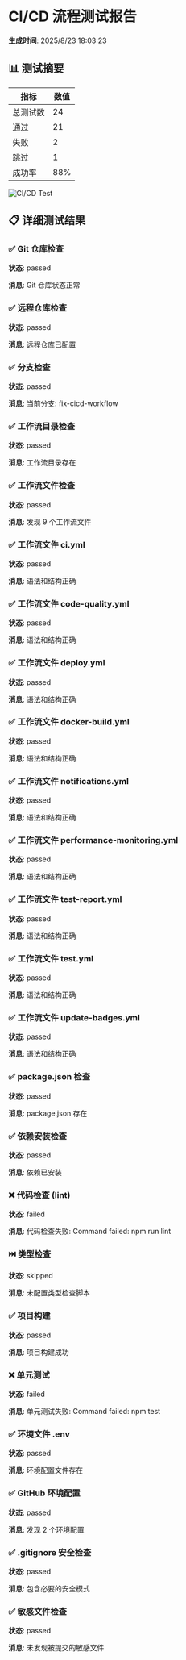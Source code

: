 # CI/CD 流程测试报告

**生成时间**: 2025/8/23 18:03:23

## 📊 测试摘要

| 指标 | 数值 |
|------|------|
| 总测试数 | 24 |
| 通过 | 21 |
| 失败 | 2 |
| 跳过 | 1 |
| 成功率 | 88% |

![CI/CD Test](https://img.shields.io/badge/CI%2FCD%20Test-failing-red)

## 📋 详细测试结果

### ✅ Git 仓库检查

**状态**: passed

**消息**: Git 仓库状态正常

### ✅ 远程仓库检查

**状态**: passed

**消息**: 远程仓库已配置

### ✅ 分支检查

**状态**: passed

**消息**: 当前分支: fix-cicd-workflow

### ✅ 工作流目录检查

**状态**: passed

**消息**: 工作流目录存在

### ✅ 工作流文件检查

**状态**: passed

**消息**: 发现 9 个工作流文件

### ✅ 工作流文件 ci.yml

**状态**: passed

**消息**: 语法和结构正确

### ✅ 工作流文件 code-quality.yml

**状态**: passed

**消息**: 语法和结构正确

### ✅ 工作流文件 deploy.yml

**状态**: passed

**消息**: 语法和结构正确

### ✅ 工作流文件 docker-build.yml

**状态**: passed

**消息**: 语法和结构正确

### ✅ 工作流文件 notifications.yml

**状态**: passed

**消息**: 语法和结构正确

### ✅ 工作流文件 performance-monitoring.yml

**状态**: passed

**消息**: 语法和结构正确

### ✅ 工作流文件 test-report.yml

**状态**: passed

**消息**: 语法和结构正确

### ✅ 工作流文件 test.yml

**状态**: passed

**消息**: 语法和结构正确

### ✅ 工作流文件 update-badges.yml

**状态**: passed

**消息**: 语法和结构正确

### ✅ package.json 检查

**状态**: passed

**消息**: package.json 存在

### ✅ 依赖安装检查

**状态**: passed

**消息**: 依赖已安装

### ❌ 代码检查 (lint)

**状态**: failed

**消息**: 代码检查失败: Command failed: npm run lint

### ⏭️ 类型检查

**状态**: skipped

**消息**: 未配置类型检查脚本

### ✅ 项目构建

**状态**: passed

**消息**: 项目构建成功

### ❌ 单元测试

**状态**: failed

**消息**: 单元测试失败: Command failed: npm test

### ✅ 环境文件 .env

**状态**: passed

**消息**: 环境配置文件存在

### ✅ GitHub 环境配置

**状态**: passed

**消息**: 发现 2 个环境配置

### ✅ .gitignore 安全检查

**状态**: passed

**消息**: 包含必要的安全模式

### ✅ 敏感文件检查

**状态**: passed

**消息**: 未发现被提交的敏感文件

